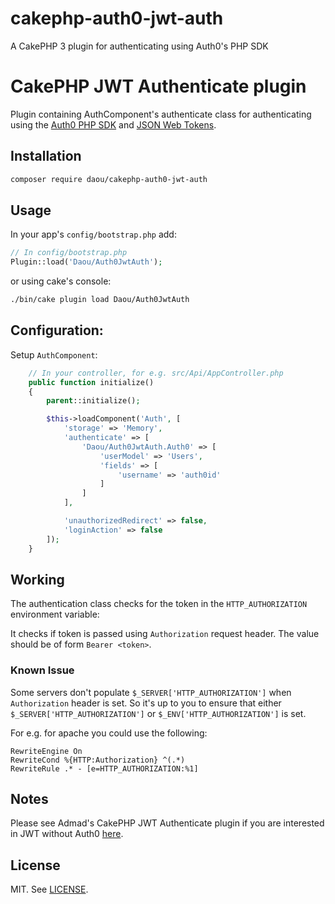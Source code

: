 # cakephp-auth0-jwt-auth
A CakePHP 3 plugin for authenticating using Auth0's PHP SDK

# CakePHP JWT Authenticate plugin
Plugin containing AuthComponent's authenticate class for authenticating using the
[Auth0 PHP SDK](https://github.com/auth0/auth0-PHP) and 
[JSON Web Tokens](http://jwt.io/).

## Installation

```sh
composer require daou/cakephp-auth0-jwt-auth
```

## Usage

In your app's `config/bootstrap.php` add:

```php
// In config/bootstrap.php
Plugin::load('Daou/Auth0JwtAuth');
```

or using cake's console:

```sh
./bin/cake plugin load Daou/Auth0JwtAuth
```

## Configuration:

Setup `AuthComponent`:

```php
    // In your controller, for e.g. src/Api/AppController.php
    public function initialize()
    {
        parent::initialize();

        $this->loadComponent('Auth', [
            'storage' => 'Memory',
            'authenticate' => [
                'Daou/Auth0JwtAuth.Auth0' => [
                    'userModel' => 'Users',
                    'fields' => [
                        'username' => 'auth0id'
                    ]
                ]
            ],

            'unauthorizedRedirect' => false,
            'loginAction' => false
        ]);
    }
```

## Working

The authentication class checks for the token in the `HTTP_AUTHORIZATION` environment variable:

It checks if token is passed using `Authorization` request header.
The value should be of form `Bearer <token>`.

### Known Issue

  Some servers don't populate `$_SERVER['HTTP_AUTHORIZATION']` when
  `Authorization` header is set. So it's up to you to ensure that either
  `$_SERVER['HTTP_AUTHORIZATION']` or `$_ENV['HTTP_AUTHORIZATION']` is set.

  For e.g. for apache you could use the following:

  ```
  RewriteEngine On
  RewriteCond %{HTTP:Authorization} ^(.*)
  RewriteRule .* - [e=HTTP_AUTHORIZATION:%1]
  ```

## Notes

Please see Admad's CakePHP JWT Authenticate plugin if you are interested in JWT without 
Auth0 [here](https://github.com/ADmad/cakephp-jwt-auth).

## License

MIT. See [LICENSE](LICENSE).